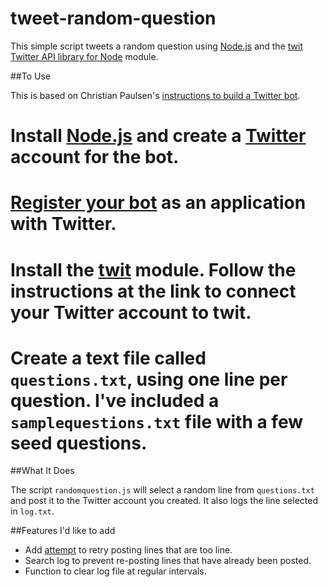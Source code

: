 tweet-random-question
=====================

This simple script tweets a random question using [Node.js](http://nodejs.org) and the [twit Twitter API library for Node](https://github.com/ttezel/twit) module.

##To Use

This is based on Christian Paulsen's [instructions to build a Twitter bot](http://www.apcoder.com/2013/10/03/twitter-bot-20-minutes-node-js/). 

# Install [Node.js](http://nodejs.org) and create a [Twitter](http://twitter.com) account for the bot. 
# [Register your bot](https://dev.twitter.com/) as an application with Twitter. 
# Install the [twit](https://github.com/ttezel/twit) module. Follow the instructions at the link to connect your Twitter account to twit.
# Create a text file called `questions.txt`, using one line per question. I've included a `samplequestions.txt` file with a few seed questions. 

##What It Does

The script `randomquestion.js` will select a random line from `questions.txt` and post it to the Twitter account you created. It also logs the line selected in `log.txt`. 

##Features I'd like to add

* Add [attempt](https://github.com/TomFrost/node-attempt) to retry posting lines that are too line. 
* Search log to prevent re-posting lines that have already been posted. 
* Function to clear log file at regular intervals. 
